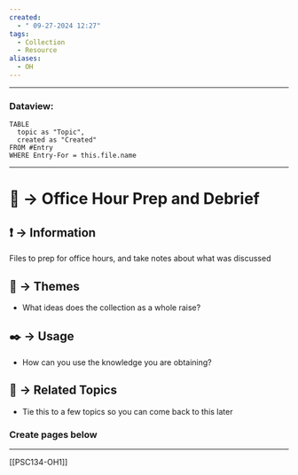 ```yaml
---
created:
  - " 09-27-2024 12:27"
tags:
  - Collection
  - Resource
aliases:
  - OH
---
```


---
### Dataview:
```dataview
TABLE
  topic as "Topic",
  created as "Created"
FROM #Entry
WHERE Entry-For = this.file.name
```
---


# 📗 -> Office Hour Prep and Debrief
## ❗ ->  Information
Files to prep for office hours, and take notes about what was discussed

## 📌 -> Themes
- What ideas does the collection as a whole raise?

## ✒️ -> Usage
- How can you use the knowledge you are obtaining?

## 🔗 -> Related Topics
- Tie this to a few topics so you can come back to this later



### Create pages below
---
[[PSC134-OH1]]